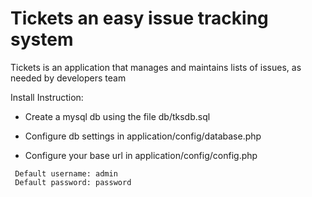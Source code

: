 Tickets an easy issue tracking system
=========================

 Tickets is an application that manages and maintains lists of issues, as needed by developers team
 
Install Instruction:
 
- Create a mysql db using the file db/tksdb.sql

- Configure db settings in application/config/database.php

- Configure your base url in application/config/config.php

```
 Default username: admin
 Default password: password
```